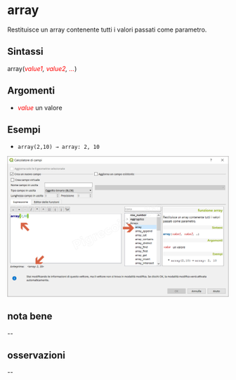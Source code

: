 # array

Restituisce un array contenente tutti i valori passati come parametro.

## Sintassi

array(_<span style="color:red;">value1</span>, <span style="color:red;">value2</span>, <span style="color:red;">…</span>_)

## Argomenti

* _<span style="color:red;">value</span>_ un valore

## Esempi

* `array(2,10) → array: 2, 10`

![](/img/arrays/array/array1.png)

## nota bene

--

## osservazioni

--
